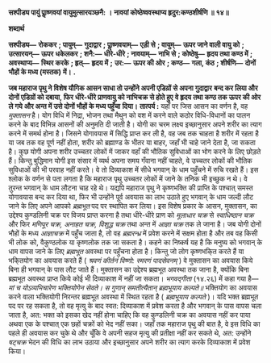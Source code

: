 **सश्पीड्य पायुं पाॢष्णवयां वायुमुत्सारयञ्छनै: ।** **नावयां कोष्ठेष्ववस्थाप्य हृदुर:कण्ठशीर्षणि ॥ १४॥** 

**शब्दार्थ** 

**सश्पीड्य—** **रोककर** **; पायुम्—** **गुदाद्वार** **; पाॢष्णवयाम्—** **एड़ी से** **; वायुम्—** **ऊपर जाने वाली वायु को** **; उत्सारयन्—** **ऊपर** **धकेलकर** **; शनै:—** **धीरे-धीरे** **; नावयाम्—** **नाभि से** **; कोष्ठेषु—** **हृदय तथा कण्ठ में** **; अवस्थाप्य—** **स्थिर करके** **; हृत्—** **हृदय में** **;** **उर:—** **ऊपर की ओर** **; कण्ठ—** **गला, कंठ** **; शीर्षणि—** **दोनों भौहों के मध्य (मस्तक) में।** **.** 

**जब महाराज पृथु ने विशेष यौगिक आसन साधा तो उन्होंने अपनी एडिय़ों से अपना गुदाद्वार** **बन्द कर लिया और दोनों एडिय़ों को दबाया, फिर धीरे-धीरे प्राणवायु को नाभिचक्र से होते हुए** **वे हृदय तथा कण्ठ तक ऊपर की ओर ले गये और अन्त में उसे दोनों भौहों के मध्य पहुँचा** **दिया।** **तात्पर्य :** यहाँ पर जिस आसन का वर्णन है, वह *मुक्तासन* है। योग विधि में निद्रा, भोजन तथा मैथुन को वश में करने वाले कठोर विधि-विधानों का पालन करने के बाद विभिन्न आसनों की अनुमति दी जाती है। योगी का चरम लक्ष्य इच्छानुसार अपने शरीर का त्याग करने में समर्थ होना है। जिसने योगावयास में सिद्धि प्राप्त कर ली है, वह जब तक चाहता है शरीर में रहता है या जब तक वह पूर्ण नहीं होता, शरीर को ब्रह्माण्ड के भीतर या बाहर, जहाँ भी चाहे जाने देता है, जा सकता है। कुछ योगी अपना शरीर उच्चतर लोकों में जाकर वहाँ की भौतिक सुविधाओं का भोग करने के लिए छोड़ते हैं। किन्तु बुद्धिमान योगी इस संसार में व्यर्थ अपना समय गँवाना नहीं चाहते, वे उच्चतर लोकों की भौतिक सुविधाओं की भी परवाह नहीं करते। वे तो दिव्याकाश में सीधे भगवान् के धाम पहुँचने में रुचि रखते हैं। इस श्लोक के वर्णन से पता लगता है कि महाराज पृथु उच्चतर लोकों में जाने के तनिक भी इच्छुक न थे। वे तुरन्त भगवान् के धाम लौटना चाह रहे थे। यद्यपि महाराज पृथु ने कृष्णभक्ति की प्राप्ति के पश्चात् समस्त योगावयास बन्द कर दिया था, फिर भी उन्होंने पूर्व अवयास का लाभ उठाते हुए भगवान् के धाम जल्दी लौट जाने के लिए अपने आपको *ब्रह्मभूत* पद पर स्थापित कर लिया। इस विशेष प्रकार के आसन, मुक्तासन, का उद्देश्य कुण्डलिनी चक्र पर विजय प्राप्त करना है तथा धीरे-धीरे प्राण को *मूलाधार चक्र* से *स्वाधिष्ठान चक्र* और फिर *मणिपूर चक्र, अनाहत चक्र, विशुद्ध चक्र* तथा अन्त में *आज्ञा चक्र* तक ले जाना है। जब योगी दोनों भौहों के मध्य *आज्ञाचक्र* में पहुँच जाता है, तो वह *ब्रह्मरन्ध्र* में प्रवेश करने में सक्षम होता है और तब वह किसी भी लोक को, वैकुण्ठलोक या कृष्णलोक तक जा सकता है। कहने का निष्कर्ष यह है कि मनुष्य को भगवान् के धाम वापस जाने के लिए *ब्रह्मभूत* अवस्था पर पहुँचना होता है। किन्तु जो लोग कृष्णभकि्त करते हैं या भकि्तयोग का अवयास करते हैं ( *श्रवणं कीर्तनं विष्णो: स्मरणं पादसेवनम्* ) वे मुक्तासन का अवयास किये बिना ही भगवान् के पास लौट जाते हैं। मुक्तासन का उद्देश्य ब्रह्मभूत अवस्था तक जाना है, क्योंकि बिना ब्रह्मभूत अवस्था प्राप्त किये कोई भी दिव्याकाश में नहीं जा सकता। *भगवद्गीता* (१४.२६) में कहा गया है— *मां च योऽव्यभिचारेण भक्तियोगेन सेवते।* *स गुणान् समतीत्यैतान् ब्रह्मभूयाय कल्पते॥* भक्तियोग का अवयास करने वाला भक्तियोगी निरन्तर ब्रह्मभूत अवस्था में स्थित रहता है ( *ब्रह्मभूयाय कल्पते* )। यदि भक्त ब्रह्मभूत पद पर रह सकता है, तो वह मृत्यु के बाद स्वत: दिव्याकाश में प्रवेश करता है और भगवान् के पास वापस चला जाता है, अत: भक्त को इसका खेद नहीं होना चाहिए कि वह कुण्डलिनी चक्र का अवयास नहीं कर पाया अथवा एक के पश्चात् एक छहों चक्रों को भेद नहीं सका। जहाँ तक महाराज पृथु की बात है, वे इस विधि का पहले ही अवयास कर चुके थे और चूँकि वे अपनी सहज मृत्यु की प्रतीक्षा नहीं कर सकते थे, अत: उन्होंने *षट्चक्र* भेदन की विधि का लाभ उठाया और इच्छानुसार अपने शरीर का त्याग करके दिव्याकाश में प्रवेश किया।  